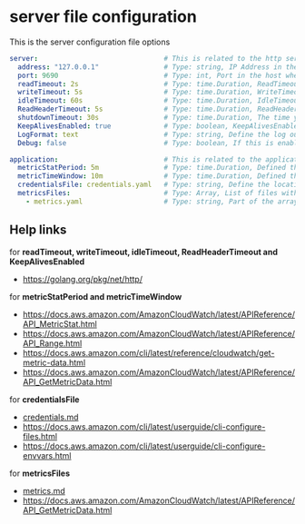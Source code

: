 # server file configuration

This is the server configuration file options

```yaml
server:                               # This is related to the http service configuration
  address: "127.0.0.1"                # Type: string, IP Address in the host where you want the service listen 
  port: 9690                          # Type: int, Port in the host where you want the service listen
  readTimeout: 2s                     # Type: time.Duration, ReadTimeout is the maximum duration for reading the entire request, including the body. see: https://golang.org/pkg/net/http/
  writeTimeout: 5s                    # Type: time.Duration, WriteTimeout is the maximum duration before timing out writes of the response. see: https://golang.org/pkg/net/http/ 
  idleTimeout: 60s                    # Type: time.Duration, IdleTimeout is the maximum amount of time to wait for the next request when keep-alives are enabled. see: https://golang.org/pkg/net/http/
  ReadHeaderTimeout: 5s               # Type: time.Duration, ReadHeaderTimeout is the amount of time allowed to read request headers. see: https://golang.org/pkg/net/http/
  shutdownTimeout: 30s                # Type: time.Duration, The time you want to wait until connections established finish before shutdown the server
  KeepAlivesEnabled: true             # Type: boolean, KeepAlivesEnabled controls whether HTTP keep-alives are enabled. see: https://golang.org/pkg/net/http/
  LogFormat: text                     # Type: string, Define the log output format of the server, valid values [text|json]
  Debug: false                        # Type: boolean, If this is enabled, the log debug messages are visible in the log output

application:                          # This is related to the application behavior
  metricStatPeriod: 5m                # Type: time.Duration, Defined the global period of time .see: https://docs.aws.amazon.com/AmazonCloudWatch/latest/APIReference/API_MetricStat.html
  metricTimeWindow: 10m               # Type: time.Duration, Defined the time windows between the StartTime and EndTime. see: https://docs.aws.amazon.com/AmazonCloudWatch/latest/APIReference/API_GetMetricData.html
  credentialsFile: credentials.yaml   # Type: string, Define the location/path with the file that could contain the different AWS credentials information  
  metricsFiles:                       # Type: Array, List of files with the definitions of metrics queries 
    - metrics.yaml                    # Type: string, Part of the array list with the location/path of file with the metrics queries in the format defined in metrics.md file
```

## Help links

for **readTimeout, writeTimeout, idleTimeout, ReadHeaderTimeout and KeepAlivesEnabled**

* https://golang.org/pkg/net/http/

for **metricStatPeriod and metricTimeWindow**

* https://docs.aws.amazon.com/AmazonCloudWatch/latest/APIReference/API_MetricStat.html
* https://docs.aws.amazon.com/AmazonCloudWatch/latest/APIReference/API_Range.html
* https://docs.aws.amazon.com/cli/latest/reference/cloudwatch/get-metric-data.html
* https://docs.aws.amazon.com/AmazonCloudWatch/latest/APIReference/API_GetMetricData.html

for **credentialsFile**

* [credentials.md](credentials.md)
* https://docs.aws.amazon.com/cli/latest/userguide/cli-configure-files.html
* https://docs.aws.amazon.com/cli/latest/userguide/cli-configure-envvars.html

for **metricsFiles**

* [metrics.md](metrics.md)
* https://docs.aws.amazon.com/AmazonCloudWatch/latest/APIReference/API_GetMetricData.html